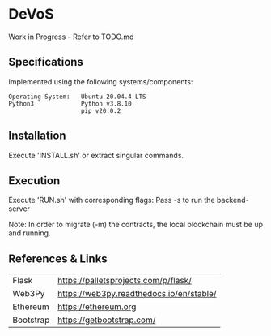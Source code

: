 # DeVoS

Work in Progress - Refer to TODO.md

## Specifications
Implemented using the following systems/components:

    Operating System:   Ubuntu 20.04.4 LTS
    Python3             Python v3.8.10
                        pip v20.0.2

## Installation
Execute 'INSTALL.sh' or extract singular commands.

## Execution
Execute 'RUN.sh' with corresponding flags:
    Pass -s to run the backend-server

Note: In order to migrate (-m) the contracts, the local blockchain must be up and running.

## References & Links
|                   |                                               |
| -----------       | -----------                                   |
| Flask             | https://palletsprojects.com/p/flask/          |
| Web3Py            | https://web3py.readthedocs.io/en/stable/      |
| Ethereum          | https://ethereum.org                          |
| Bootstrap         | https://getbootstrap.com/                     |